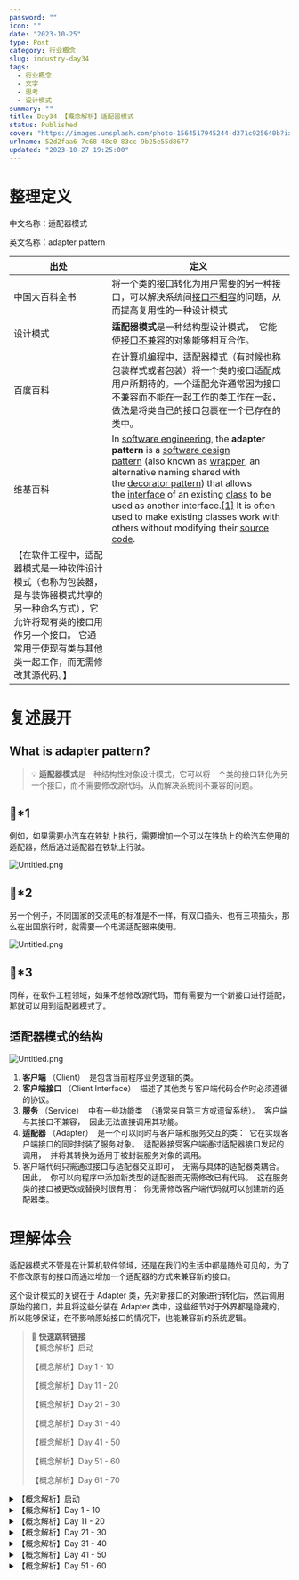 ```yaml
---
password: ""
icon: ""
date: "2023-10-25"
type: Post
category: 行业概念
slug: industry-day34
tags:
  - 行业概念
  - 文字
  - 思考
  - 设计模式
summary: ""
title: Day34 【概念解析】适配器模式
status: Published
cover: "https://images.unsplash.com/photo-1564517945244-d371c925640b?ixlib=rb-4.0.3&q=85&fm=jpg&crop=entropy&cs=srgb"
urlname: 52d2faa6-7c68-48c0-83cc-9b25e55d8677
updated: "2023-10-27 19:25:00"
---
```


# 整理定义

中文名称：适配器模式

英文名称：adapter pattern

| 出处                                                                                                                                                                                              | 定义                                                                                                                                                                                                                                                                                                                                                                                                                                                                                                                                                                                                                                                                                                                                                                                                                  |
| ------------------------------------------------------------------------------------------------------------------------------------------------------------------------------------------------- | --------------------------------------------------------------------------------------------------------------------------------------------------------------------------------------------------------------------------------------------------------------------------------------------------------------------------------------------------------------------------------------------------------------------------------------------------------------------------------------------------------------------------------------------------------------------------------------------------------------------------------------------------------------------------------------------------------------------------------------------------------------------------------------------------------------------- |
| 中国大百科全书                                                                                                                                                                                    | 将一个类的接口转化为用户需要的另一种接口，可以解决系统间<u>接口不相容</u>的问题，从而提高复用性的一种设计模式                                                                                                                                                                                                                                                                                                                                                                                                                                                                                                                                                                                                                                                                                                         |
| 设计模式                                                                                                                                                                                          | **适配器模式**是一种结构型设计模式，  它能使<u>接口不兼容</u>的对象能够相互合作。                                                                                                                                                                                                                                                                                                                                                                                                                                                                                                                                                                                                                                                                                                                                     |
| 百度百科                                                                                                                                                                                          | 在计算机编程中，适配器模式（有时候也称包装样式或者包装）将一个类的接口适配成用户所期待的。一个适配允许通常因为接口不兼容而不能在一起工作的类工作在一起，做法是将类自己的接口包裹在一个已存在的类中。                                                                                                                                                                                                                                                                                                                                                                                                                                                                                                                                                                                                                  |
| 维基百科                                                                                                                                                                                          | In [software engineering](https://en.wikipedia.org/wiki/Software_engineering), the **adapter pattern** is a [software design pattern](https://en.wikipedia.org/wiki/Software_design_pattern) (also known as [wrapper](https://en.wikipedia.org/wiki/Wrapper_function), an alternative naming shared with the [decorator pattern](https://en.wikipedia.org/wiki/Decorator_pattern)) that allows the [interface](<https://en.wikipedia.org/wiki/Interface_(computer_science)>) of an existing [class](<https://en.wikipedia.org/wiki/Class_(computer_science)>) to be used as another interface.[[1]](https://en.wikipedia.org/wiki/Adapter_pattern#cite_note-HeadFirst-1) It is often used to make existing classes work with others without modifying their [source code](https://en.wikipedia.org/wiki/Source_code). |
| 【在软件工程中，适配器模式是一种软件设计模式（也称为包装器，是与装饰器模式共享的另一种命名方式），它允许将现有类的接口用作另一个接口。 它通常用于使现有类与其他类一起工作，而无需修改其源代码。】 |

# 复述展开

## What is adapter pattern?

> 💡 **适配器模式**是一种结构性对象设计模式，它可以将一个类的接口转化为另一个接口，而不需要修改源代码，从而解决系统间不兼容的问题。

## 🌰\*1

例如，如果需要小汽车在铁轨上执行，需要增加一个可以在铁轨上的给汽车使用的适配器，然后通过适配器在铁轨上行驶。

![Untitled.png](https://prod-files-secure.s3.us-west-2.amazonaws.com/dea38628-64dc-40fd-8d17-2efa87e3d554/0e996f1b-15f5-4abf-acbd-6e6c48e990fa/Untitled.png?X-Amz-Algorithm=AWS4-HMAC-SHA256&X-Amz-Content-Sha256=UNSIGNED-PAYLOAD&X-Amz-Credential=AKIAT73L2G45HZZMZUHI%2F20231121%2Fus-west-2%2Fs3%2Faws4_request&X-Amz-Date=20231121T120451Z&X-Amz-Expires=3600&X-Amz-Signature=d65b66ae86e990c90753e1bd68e2f0669093a507d8545b0b318f6cc176c75991&X-Amz-SignedHeaders=host&x-id=GetObject)

## 🌰\*2

另一个例子，不同国家的交流电的标准是不一样，有双口插头、也有三项插头，那么在出国旅行时，就需要一个电源适配器来使用。

![Untitled.png](https://prod-files-secure.s3.us-west-2.amazonaws.com/dea38628-64dc-40fd-8d17-2efa87e3d554/881bfb35-cc8f-414d-9195-3aa40263d49f/Untitled.png?X-Amz-Algorithm=AWS4-HMAC-SHA256&X-Amz-Content-Sha256=UNSIGNED-PAYLOAD&X-Amz-Credential=AKIAT73L2G45HZZMZUHI%2F20231121%2Fus-west-2%2Fs3%2Faws4_request&X-Amz-Date=20231121T120451Z&X-Amz-Expires=3600&X-Amz-Signature=f5f52a91a9a67c99b4e126ec0bcd066c4a4fa59014af7af528369c99938a218e&X-Amz-SignedHeaders=host&x-id=GetObject)

## 🌰\*3

同样，在软件工程领域，如果不想修改源代码，而有需要为一个新接口进行适配，那就可以用到适配器模式了。

## 适配器模式的结构

![Untitled.png](https://prod-files-secure.s3.us-west-2.amazonaws.com/dea38628-64dc-40fd-8d17-2efa87e3d554/60ea1379-e606-4a31-b86a-3e00d892a815/Untitled.png?X-Amz-Algorithm=AWS4-HMAC-SHA256&X-Amz-Content-Sha256=UNSIGNED-PAYLOAD&X-Amz-Credential=AKIAT73L2G45HZZMZUHI%2F20231121%2Fus-west-2%2Fs3%2Faws4_request&X-Amz-Date=20231121T120451Z&X-Amz-Expires=3600&X-Amz-Signature=d272532ae231442728f0735c515d47cb7531699064b76f9a92e706e5f1540df7&X-Amz-SignedHeaders=host&x-id=GetObject)

1. **客户端** （Client）  是包含当前程序业务逻辑的类。
2. **客户端接口** （Client Interface）  描述了其他类与客户端代码合作时必须遵循的协议。
3. **服务** （Service）  中有一些功能类  （通常来自第三方或遗留系统）。  客户端与其接口不兼容，  因此无法直接调用其功能。
4. **适配器** （Adapter）  是一个可以同时与客户端和服务交互的类：  它在实现客户端接口的同时封装了服务对象。  适配器接受客户端通过适配器接口发起的调用，  并将其转换为适用于被封装服务对象的调用。
5. 客户端代码只需通过接口与适配器交互即可，  无需与具体的适配器类耦合。  因此，  你可以向程序中添加新类型的适配器而无需修改已有代码。  这在服务类的接口被更改或替换时很有用：  你无需修改客户端代码就可以创建新的适配器类。

# 理解体会

适配器模式不管是在计算机软件领域，还是在我们的生活中都是随处可见的，为了不修改原有的接口而通过增加一个适配器的方式来兼容新的接口。

这个设计模式的关键在于 Adapter 类，先对新接口的对象进行转化后，然后调用原始的接口，并且将这些分装在 Adapter 类中，这些细节对于外界都是隐藏的，所以能够保证，在不影响原始接口的情况下，也能兼容新的系统逻辑。

> 📌 **快速跳转链接**  
> 【概念解析】启动
>
> 【概念解析】Day 1 - 10
>
> 【概念解析】Day 11 - 20
>
> 【概念解析】Day 21 - 30
>
> 【概念解析】Day 31 - 40
>
> 【概念解析】Day 41 - 50
>
> 【概念解析】Day 51 - 60
>
> 【概念解析】Day 61 - 70

<details>
<summary>【概念解析】启动</summary>

[bookmark](https://kuangyichen.com/article/industry)

[bookmark](https://kuangyichen.com/article/start-industry-100-words)

</details>

<details>
<summary>【概念解析】Day 1 - 10</summary>

[bookmark](https://kuangyichen.com/article/industry-day1)

[bookmark](https://kuangyichen.com/article/industry-day2)

[bookmark](https://kuangyichen.com/article/industry-day3)

[bookmark](https://kuangyichen.com/article/industry-day4)

[bookmark](https://kuangyichen.com/article/industry-day5)

[bookmark](https://kuangyichen.com/article/industry-day6)

[bookmark](https://kuangyichen.com/article/industry-day7)

[bookmark](https://kuangyichen.com/article/industry-day8)

[bookmark](https://kuangyichen.com/article/industry-day9)

[bookmark](https://kuangyichen.com/article/industry-day10)

</details>

<details>
<summary>【概念解析】Day 11 - 20</summary>

[bookmark](https://kuangyichen.com/article/industry-day11)

[bookmark](https://kuangyichen.com/article/industry-day12)

[bookmark](https://kuangyichen.com/article/industry-day13)

[bookmark](https://kuangyichen.com/article/industry-day14)

[bookmark](https://kuangyichen.com/article/industry-day15)

[bookmark](https://kuangyichen.com/article/industry-day16)

[bookmark](https://kuangyichen.com/article/industry-day17)

[bookmark](https://kuangyichen.com/article/industry-day18)

[bookmark](https://kuangyichen.com/article/industry-day19)

[bookmark](https://kuangyichen.com/article/industry-day20)

</details>

<details>
<summary>【概念解析】Day 21 - 30</summary>

[bookmark](https://kuangyichen.com/article/industry-day21)

[bookmark](https://kuangyichen.com/article/industry-day22)

[bookmark](https://kuangyichen.com/article/industry-day23)

[bookmark](https://kuangyichen.com/article/industry-day24)

[bookmark](https://kuangyichen.com/article/industry-day25)

[bookmark](https://kuangyichen.com/article/industry-day26)

[bookmark](https://kuangyichen.com/article/industry-day27)

[bookmark](https://kuangyichen.com/article/industry-day28)

[bookmark](https://kuangyichen.com/article/industry-day29)

[bookmark](https://kuangyichen.com/article/industry-day30)

</details>

<details>
<summary>【概念解析】Day 31 - 40</summary>

[bookmark](https://kuangyichen.com/article/industry-day31)

[bookmark](https://kuangyichen.com/article/industry-day32)

[bookmark](https://kuangyichen.com/article/industry-day33)

[bookmark](https://kuangyichen.com/article/industry-day34)

[bookmark](https://kuangyichen.com/article/industry-day35)

[bookmark](https://kuangyichen.com/article/industry-day36)

[bookmark](https://kuangyichen.com/article/industry-day37)

[bookmark](https://kuangyichen.com/article/industry-day38)

[bookmark](https://kuangyichen.com/article/industry-day39)

[bookmark](https://kuangyichen.com/article/industry-day40)

</details>

<details>
<summary>【概念解析】Day 41 - 50</summary>

[bookmark](https://kuangyichen.com/article/industry-day41)

[bookmark](https://kuangyichen.com/article/industry-day42)

[bookmark](https://kuangyichen.com/article/industry-day43)

[bookmark](https://kuangyichen.com/article/industry-day44)

[bookmark](https://kuangyichen.com/article/industry-day45)

[bookmark](https://kuangyichen.com/article/industry-day46)

[bookmark](https://kuangyichen.com/article/industry-day47)

[bookmark](https://kuangyichen.com/article/industry-day48)

[bookmark](https://kuangyichen.com/article/industry-day49)

[bookmark](https://kuangyichen.com/article/industry-day50)

</details>

<details>
<summary>【概念解析】Day 51 - 60</summary>

[bookmark](https://kuangyichen.com/article/industry-day51)

[bookmark](https://kuangyichen.com/article/industry-day52)

[bookmark](https://kuangyichen.com/article/industry-day53)

[bookmark](https://kuangyichen.com/article/industry-day54)

[bookmark](https://kuangyichen.com/article/industry-day55)

[bookmark](https://kuangyichen.com/article/industry-day56)

[bookmark](https://kuangyichen.com/article/industry-day57)

[bookmark](https://kuangyichen.com/article/industry-day58)

[bookmark](https://kuangyichen.com/article/industry-day59)

</details>
